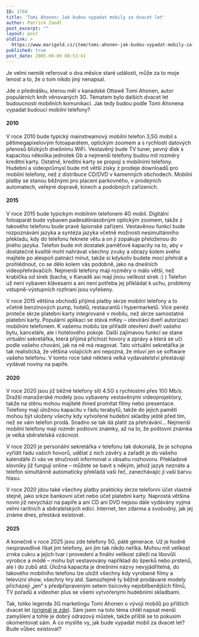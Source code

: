 ```yaml
---
ID: 1760
title: 'Tomi Ahonen: Jak budou vypadat mobily za dvacet let'
author: Patrick Zandl
post_excerpt: ""
layout: post
oldlink: >
  https://www.marigold.cz/item/tomi-ahonen-jak-budou-vypadat-mobily-za-dvacet-let
published: true
post_date: 2005-08-09 08:53:41
---
```

<p>Je velmi nemilé referovat o dva měsíce staré události, může za to moje lenost a to,  že o tom nikdo jiný nenapsal. </p>

<p>Jde o přednášku, kterou měl v kanadské Ottawě Tomi Ahonen, autor populárních knih věnovaných 3G. Tématem bylo dalších dvacet let budoucnosti mobilních komunikací. Jak tedy budou podle Tomi Ahonena vypadat budoucí mobilní telefony?</p>

<h4>2010</h4>
<p>V roce 2010 bude typický mainstreamový mobilní telefon 3,5G mobil s pětimegapixelovým fotoaparátem, optickým zoomem a s rychlostí datových přenosů blízkých dnešnímu WiFi. Vestavěný bude TV tuner, pevný disk s kapacitou několika jednotek Gb a nejmenší telefony budou mít rozměry kreditní karty. Ostatně, kreditní karty se propojí s mobilními telefony. Hudební a videoprůmysl bude mít větší zisky z prodeje downloadů pro mobilní telefony, než z distribuce CD/DVD v kamenných obchodech. Mobilní platby se stanou běžnými pro placení parkovného, v prodejních automatech, veřejné dopravě, kinech a podobných zařízeních. </p>

<h4>2015</h4>
<p>V roce 2015 bude typickým mobilním telefonem 4G mobil. Digitální fotoaparát bude vybaven padesátinásobným optickým zoomem, takže z takového telefonu bude pravé špionské zařízení. Vestavěnou funkcí bude rozpoznávání jazyka a syntéza jazyka včetně možnosti nesimultánního překladu, kdy do telefonu řeknete větu a on ji zopakuje přeloženou do jiného jazyka. Telefon bude mít dostatek paměťové kapacity na to, aby v dostatečné kvalitě mohl nahrávat všechny zvuky a obrazy kolem svého majitele po alespoň patnáct minut, takže si kdykoliv budete moci přehrát a prohlédnout, co se dělo kolem vás podobně, jako na dnešních videopřehrávačích. Nejmenší telefony mají rozměry o málo větší, než krabička od sirek (bacha, v Kanadě asi mají jinou velikost sirek :) ) Telefon už není vybaven klávesami a ani není potřeba jej přikládat k uchu, problémy vstupně-výstupních rozhraní jsou vyřešeny.</p>

<p>V roce 2015 většina obchodů přijímá platby skrze mobilní telefony a to včetně benzinových pump, hotelů, restaurantů i hypermarketů. Více peněz proteče skrze platební karty integrované v mobilu, než skrze samostatné platební karty. Populární aplikací se stává mKey – otevírání dveří autorizací mobilním telefonem. K vašemu mobilu lze přiřadit otevření dveří vašeho bytu, kanceláře, ale i hotelového pokoje. Další zajímavou funkcí se stane virtuální sekretářka, která přijímá příchozí hovory a zprávy a která se učí podle vašeho chování, jak na ně má reagovat. Tato virtuální sekretářka je tak realistická, že většina volajících ani nepozná, že mluví jen se software vašeho telefonu. V tomto roce také některá velká vydavatelství přestávají vydávat noviny na papíře. </p>

<h4>2020</h4>
<p>V roce 2020 jsou již běžné telefony sítí 4.5G s rychlostmi přes 100 Mb/s. Dražší manažerské modely jsou vybaveny vestavěnými videoprojektory, takže na stěnu mohou majitelé ihned promítat filmy nebo presentace. Telefony mají úložnou kapacitu v řádu terabytů, takže do jejich paměti mohou být uloženy všechy kdy vytvořené hudební skladby ještě před tím, než se vám telefon prodá. Snadno se tak dá platit za přehrávání... Nejmenší mobilní telefony mají rozměr poštovní známky, až na to, že poštovní známka je velká sběratelská vzácnost. </p>

<p>V roce 2020 je personální sekretářka v telefonu tak dokonalá, že je schopna vyřídit řadu vašich hovorů, udělat z nich závěry a zařadit je do vašeho kalendáře či vás ve stručnosti informovat o obsahu rozhovoru. Překladové slovníky již fungují online – můžete se bavit s někým, jehož jazyk neznáte a telefon simultánně automaticky překládá vaši řeč, zanechávajíc jí vaši barvu hlasu. </p>

<p>V roce 2020 jdou také všechny platby prakticky skrze telefonní účet vlastně stejně, jako srkze bankovní účet nebo účet platební karty. Naprostá většina novin již nevychází na papíře a ani CD ani DVD nejsou dále vydávány vyjma velmi raritních a sběratelských edicí. Internet, ten zdarma a svobodný, jak jej známe dnes, přestává existovat. </p>

<h4>2025</h4>
<p>A konečně v roce 2025 jsou zde telefony 5G, páté generace. Už je hodně nespravedlivé říkat jim telefony, ani jim tak nikdo neříká. Mohou mít velikost zrnka cukru a jejich tvar i provedení a finální velikost záleží na libovůli výrobce a módě – mohu být vestavovány například do šperků nebo prstenů, ale i do zubů atd. Úložná kapacita je dnešními názvy nevyjádřitelná, do takového mobilního telefonu lze uložit všechny kdy vyrobené filmy a televizní show, všechny hry atd. Samozřejmě ty běžně prodávané modely přicházejí „jen“ s předpřipraveným setem tisícovky nejoblíbenějších filmů, TV pořadů a videoher plus se všemi vytvořenými hudebními skladbami. </p>

<p>Tak, toliko legenda 3G marketingu Tomi Ahonen o vývoji mobilů po příštích dvacet let (<a href="http://communities-dominate.blogs.com/brands/2005/06/ottawa_and_20_y.html">originál je zde</a>). Sám jsem na toto téma chtěl napsat menší zamyšlení a tohle je dobrý odrazový můstek, takže příště se to pokusím okomentovat sám. A co myslíte vy, jak bude vypadat mobil za dvacet let? Bude vůbec existovat?
</p>
